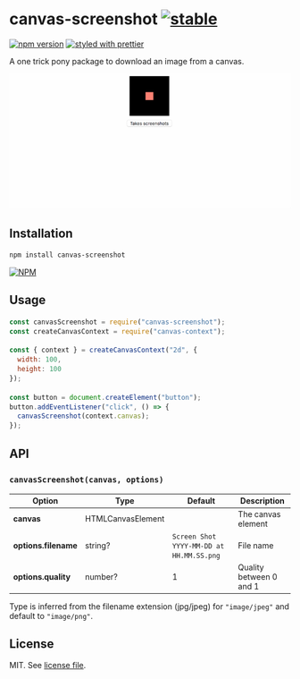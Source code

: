 # canvas-screenshot [![stable](http://badges.github.io/stability-badges/dist/stable.svg)](http://github.com/badges/stability-badges)

[![npm version](https://badge.fury.io/js/canvas-screenshot.svg)](https://www.npmjs.com/package/canvas-screenshot)
[![styled with prettier](https://img.shields.io/badge/styled_with-prettier-ff69b4.svg)](https://github.com/prettier/prettier)

A one trick pony package to download an image from a canvas.

![](https://raw.githubusercontent.com/dmnsgn/canvas-screenshot/master/screenshot.gif)

## Installation

```bash
npm install canvas-screenshot
```

[![NPM](https://nodei.co/npm/canvas-screenshot.png)](https://nodei.co/npm/canvas-screenshot/)

## Usage

```js
const canvasScreenshot = require("canvas-screenshot");
const createCanvasContext = require("canvas-context");

const { context } = createCanvasContext("2d", {
  width: 100,
  height: 100
});

const button = document.createElement("button");
button.addEventListener("click", () => {
  canvasScreenshot(context.canvas);
});
```

## API

### `canvasScreenshot(canvas, options)`

| Option               | Type              | Default                                  | Description             |
| -------------------- | ----------------- | ---------------------------------------- | ----------------------- |
| **canvas**           | HTMLCanvasElement |                                          | The canvas element      |
| **options.filename** | string?           | `Screen Shot YYYY-MM-DD at HH.MM.SS.png` | File name               |
| **options.quality**  | number?           | 1                                        | Quality between 0 and 1 |

Type is inferred from the filename extension (jpg/jpeg) for `"image/jpeg"` and default to `"image/png"`.

## License

MIT. See [license file](https://github.com/dmnsgn/canvas-screenshot/blob/master/LICENSE.md).
